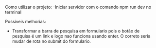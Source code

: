 Como utilizar o projeto:
-Iniciar servidor com o comando npm run dev no terminal

Possíveis melhorias:
- Transformar a barra de pesquisa em formulario pois o botão de pesquisa é um link e logo nao funciona usando enter. O correto seria mudar de rota no submit do formulario.
